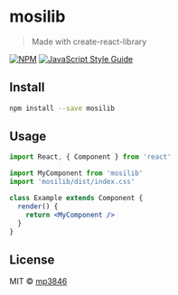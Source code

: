 # mosilib

> Made with create-react-library

[![NPM](https://img.shields.io/npm/v/mosilib.svg)](https://www.npmjs.com/package/mosilib) [![JavaScript Style Guide](https://img.shields.io/badge/code_style-standard-brightgreen.svg)](https://standardjs.com)

## Install

```bash
npm install --save mosilib
```

## Usage

```jsx
import React, { Component } from 'react'

import MyComponent from 'mosilib'
import 'mosilib/dist/index.css'

class Example extends Component {
  render() {
    return <MyComponent />
  }
}
```

## License

MIT © [mp3846](https://github.com/mp3846)
